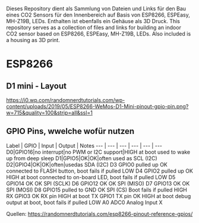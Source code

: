 Dieses Repository dient als Sammlung von Dateien und Links für den Bau eines CO2 Sensors für den Innenbereich auf Basis von ESP8266, ESPEasy, MH-Z19B, LEDs. Enthalten ist ebenfalls ein Gehäuse als 3D Druck.
This repository serves as a collection of files and links for building an indoor CO2 sensor based on ESP8266, ESPEasy, MH-Z19B, LEDs. Also included is a housing as 3D print.

# ESP8266

## D1 mini - Layout

https://i0.wp.com/randomnerdtutorials.com/wp-content/uploads/2019/05/ESP8266-WeMos-D1-Mini-pinout-gpio-pin.png?w=715&quality=100&strip=all&ssl=1

## GPIO Pins, wwelche wofür nutzen


Label | GPIO | Input | Output | Notes
--- | --- | --- | --- | --- | ---
D0|GPIO16|no interrupt|no PWM or I2C support|HIGH at boot used to wake up from deep sleep
D1|GPIO5|OK|OK|often used as SCL (I2C)
D2|GPIO4|OK|OK|often|usedas SDA (I2C)
D3	GPIO0	pulled up	OK	connected to FLASH button, boot fails if pulled LOW
D4	GPIO2	pulled up	OK	HIGH at boot
connected to on-board LED, boot fails if pulled LOW
D5	GPIO14	OK	OK	SPI (SCLK)
D6	GPIO12	OK	OK	SPI (MISO)
D7	GPIO13	OK	OK	SPI (MOSI)
D8	GPIO15	pulled to GND	OK	SPI (CS)
Boot fails if pulled HIGH
RX	GPIO3	OK	RX pin	HIGH at boot
TX	GPIO1	TX pin	OK	HIGH at boot
debug output at boot, boot fails if pulled LOW
A0	ADC0	Analog Input	X	


Quellen: 
https://randomnerdtutorials.com/esp8266-pinout-reference-gpios/
